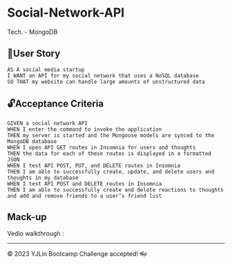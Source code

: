 # Social-Network-API
Tech. - MongoDB

## 🎯User Story
``````
AS A social media startup
I WANT an API for my social network that uses a NoSQL database
SO THAT my website can handle large amounts of unstructured data
``````
## 🔓Acceptance Criteria
``````
GIVEN a social network API
WHEN I enter the command to invoke the application
THEN my server is started and the Mongoose models are synced to the MongoDB database
WHEN I open API GET routes in Insomnia for users and thoughts
THEN the data for each of these routes is displayed in a formatted JSON
WHEN I test API POST, PUT, and DELETE routes in Insomnia
THEN I am able to successfully create, update, and delete users and thoughts in my database
WHEN I test API POST and DELETE routes in Insomnia
THEN I am able to successfully create and delete reactions to thoughts and add and remove friends to a user’s friend list
``````

## Mack-up
Vedio walkthrough :


---
© 2023 YJLin Bootcamp Challenge accepted! 👓
